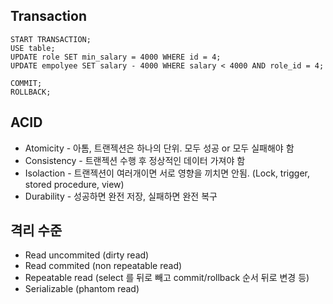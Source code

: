 ## Transaction

```
START TRANSACTION;
USE table;
UPDATE role SET min_salary = 4000 WHERE id = 4;
UPDATE empolyee SET salary - 4000 WHERE salary < 4000 AND role_id = 4;

COMMIT;
ROLLBACK;
```

## ACID

- Atomicity - 아톰, 트랜젝션은 하나의 단위. 모두 성공 or 모두 실패해야 함
- Consistency - 트랜젝션 수행 후 정상적인 데이터 가져야 함
- Isolaction - 트랜젝션이 여러개이면 서로 영향을 끼치면 안됨. (Lock, trigger, stored procedure, view)
- Durability - 성공하면 완전 저장, 실패하면 완전 복구

## 격리 수준
- Read uncommited (dirty read)
- Read commited (non repeatable read)
- Repeatable read (select 를 뒤로 빼고 commit/rollback 순서 뒤로 변경 등)
- Serializable (phantom read)

